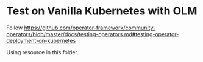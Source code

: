 # Test on Vanilla Kubernetes with OLM

Follow https://github.com/operator-framework/community-operators/blob/master/docs/testing-operators.md#testing-operator-deployment-on-kubernetes

Using resource in this folder.

